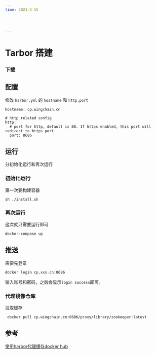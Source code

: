 ```yaml
---
time: 2021-3-15




---
```

# Tarbor 搭建

### 下载



## 配置

修改 `harbor.yml` 的 `hostname` 和 `http.port` 

```
hostname: cp.wingchain.cn

# http related config
http:
  # port for http, default is 80. If https enabled, this port will redirect to https port
  port: 8686

```

## 运行

分初始化运行和再次运行

### 初始化运行

第一次要构建容器

```
sh ./install.sh
```

### 再次运行

这次就只需要运行即可

```
docker-compose up
```

## 推送

需要先登录

```
docker login cp.xxx.cn:8686
```

输入账号和密码，之后会显示`login success`即可。



### 代理镜像仓库



拉取缓存

```
 docker pull cp.wingchain.cn:8686/proxy/library/zookeeper:latest

```





## 参考



[使用harbor代理缓存docker hub](https://www.lishuai.fun/2020/11/05/harbor-proxy/)

